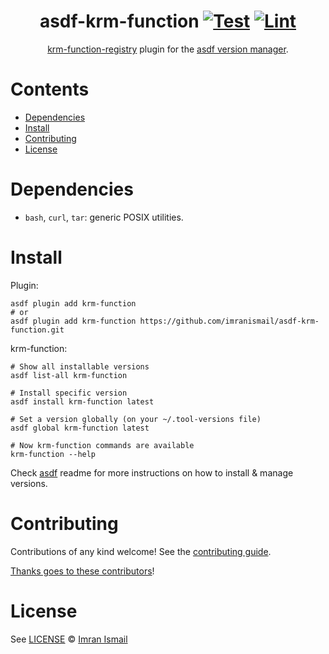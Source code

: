 <div align="center">

# asdf-krm-function [![Test](https://github.com/imranismail/asdf-krm-function/actions/workflows/test.yml/badge.svg)](https://github.com/imranismail/asdf-krm-function/actions/workflows/test.yml) [![Lint](https://github.com/imranismail/asdf-krm-function/actions/workflows/lint.yml/badge.svg)](https://github.com/imranismail/asdf-krm-function/actions/workflows/lint.yml)

[krm-function-registry]([https://github.com/imranismail/asdf-krm-function](https://github.com/imranismail/krm-function-registry)) plugin for the [asdf version manager](https://asdf-vm.com).

</div>

# Contents

- [Dependencies](#dependencies)
- [Install](#install)
- [Contributing](#contributing)
- [License](#license)

# Dependencies

- `bash`, `curl`, `tar`: generic POSIX utilities.

# Install

Plugin:

```shell
asdf plugin add krm-function
# or
asdf plugin add krm-function https://github.com/imranismail/asdf-krm-function.git
```

krm-function:

```shell
# Show all installable versions
asdf list-all krm-function

# Install specific version
asdf install krm-function latest

# Set a version globally (on your ~/.tool-versions file)
asdf global krm-function latest

# Now krm-function commands are available
krm-function --help
```

Check [asdf](https://github.com/asdf-vm/asdf) readme for more instructions on how to
install & manage versions.

# Contributing

Contributions of any kind welcome! See the [contributing guide](contributing.md).

[Thanks goes to these contributors](https://github.com/imranismail/asdf-krm-function/graphs/contributors)!

# License

See [LICENSE](LICENSE) © [Imran Ismail](https://github.com/imranismail/)
